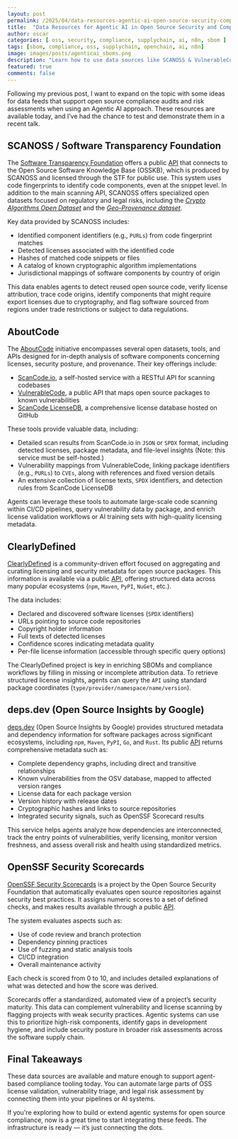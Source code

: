 ```yaml
---
layout: post
permalink: /2025/04/data-resources-agentic-ai-open-source-security-compliance.html
title:  "Data Resources for Agentic AI in Open Source Security and Compliance"
author: oscar
categories: [ oss, security, compliance, supplychain, ai, n8n, sbom ]
tags: [sbom, compliance, oss, supplychain, openchain, ai, n8n]
image: images/posts/agenticai_sboms.png
description: "Learn how to use data sources like SCANOSS & VulnerableCode with Agentic AI to improve open source security audits and compliance risk management"
featured: true
comments: false
---
```


Following my previous post, I want to expand on the topic with some ideas for data feeds that support open source compliance audits and risk assessments when using an Agentic AI approach. These resources are available today, and I’ve had the chance to test and demonstrate them in a recent talk.

## SCANOSS / Software Transparency Foundation

The [Software Transparency Foundation](https://www.softwaretransparency.org/) offers a public [API](https://docs.osskb.org/) that connects to the Open Source Software Knowledge Base (OSSKB), which is produced by SCANOSS and licensed through the STF for public use. This system uses code fingerprints to identify code components, even at the snippet level. In addition to the main scanning API, SCANOSS offers specialized open datasets focused on regulatory and legal risks, including the [*Crypto Algorithms Open Dataset*](https://github.com/scanoss/crypto_algorithms_open_dataset) and the [*Geo-Provenance dataset*](https://www.scanoss.com/post/understanding-the-geo-provenance-dataset).

Key data provided by SCANOSS includes:

* Identified component identifiers (e.g., `PURLs`) from code fingerprint matches
* Detected licenses associated with the identified code
* Hashes of matched code snippets or files
* A catalog of known cryptographic algorithm implementations
* Jurisdictional mappings of software components by country of origin

This data enables agents to detect reused open source code, verify license attribution, trace code origins, identify components that might require export licenses due to cryptography, and flag software sourced from regions under trade restrictions or subject to data regulations.

## AboutCode

The [AboutCode](https://aboutcode.org/) initiative encompasses several open datasets, tools, and APIs designed for in-depth analysis of software components concerning licenses, security posture, and provenance. Their key offerings include:

* [ScanCode.io](https://github.com/aboutcode-org/scancode.io/), a self-hosted service with a RESTful API for scanning codebases
* [VulnerableCode](https://public.vulnerablecode.io/), a public API that maps open source packages to known vulnerabilities
* [ScanCode LicenseDB](https://github.com/aboutcode-org/scancode-licensedb), a comprehensive license database hosted on GitHub

These tools provide valuable data, including:

* Detailed scan results from ScanCode.io in `JSON` or `SPDX` format, including detected licenses, package metadata, and file-level insights (Note: this service must be self-hosted.)
* Vulnerability mappings from VulnerableCode, linking package identifiers (e.g., `PURLs`) to `CVEs`, along with references and fixed version details
* An extensive collection of license texts, `SPDX` identifiers, and detection rules from ScanCode LicenseDB

Agents can leverage these tools to automate large-scale code scanning within CI/CD pipelines, query vulnerability data by package, and enrich license validation workflows or AI training sets with high-quality licensing metadata.

## ClearlyDefined

[ClearlyDefined](https://clearlydefined.io/) is a community-driven effort focused on aggregating and curating licensing and security metadata for open source packages. This information is available via a public [API](https://api.clearlydefined.io/definitions/), offering structured data across many popular ecosystems (`npm`, `Maven`, `PyPI`, `NuGet`, etc.).

The data includes:

* Declared and discovered software licenses (`SPDX` identifiers)
* URLs pointing to source code repositories
* Copyright holder information
* Full texts of detected licenses
* Confidence scores indicating metadata quality
* Per-file license information (accessible through specific query options)

The ClearlyDefined project is key in enriching SBOMs and compliance workflows by filling in missing or incomplete attribution data. To retrieve structured license insights, agents can query the `API` using standard package coordinates (`type/provider/namespace/name/version`).

## deps.dev (Open Source Insights by Google)

[deps.dev](https://deps.dev/) (Open Source Insights by Google) provides structured metadata and dependency information for software packages across significant ecosystems, including `npm`, `Maven`, `PyPI`, `Go`, and `Rust`. Its public [API](https://docs.deps.dev/api/v3/) returns comprehensive metadata such as:

* Complete dependency graphs, including direct and transitive relationships
* Known vulnerabilities from the OSV database, mapped to affected version ranges
* License data for each package version
* Version history with release dates
* Cryptographic hashes and links to source repositories
* Integrated security signals, such as OpenSSF Scorecard results

This service helps agents analyze how dependencies are interconnected, track the entry points of vulnerabilities, verify licensing, monitor version freshness, and assess overall risk and health using standardized metrics.

## OpenSSF Security Scorecards

[OpenSSF Security Scorecards](https://openssf.org/projects/scorecard/) is a project by the Open Source Security Foundation that automatically evaluates open source repositories against security best practices. It assigns numeric scores to a set of defined checks, and makes results available through a public [API](https://api.securityscorecards.dev/).

The system evaluates aspects such as:

* Use of code review and branch protection
* Dependency pinning practices
* Use of fuzzing and static analysis tools
* CI/CD integration
* Overall maintenance activity

Each check is scored from 0 to 10, and includes detailed explanations of what was detected and how the score was derived.

Scorecards offer a standardized, automated view of a project’s security maturity. This data can complement vulnerability and license scanning by flagging projects with weak security practices. Agentic systems can use this to prioritize high-risk components, identify gaps in development hygiene, and include security posture in broader risk assessments across the software supply chain.


## Final Takeaways

These data sources are available and mature enough to support agent-based compliance tooling today. You can automate large parts of OSS license validation, vulnerability triage, and legal risk assessment by connecting them into your pipelines or AI systems.

If you're exploring how to build or extend agentic systems for open source compliance, now is a great time to start integrating these feeds. The infrastructure is ready — it’s just connecting the dots.
